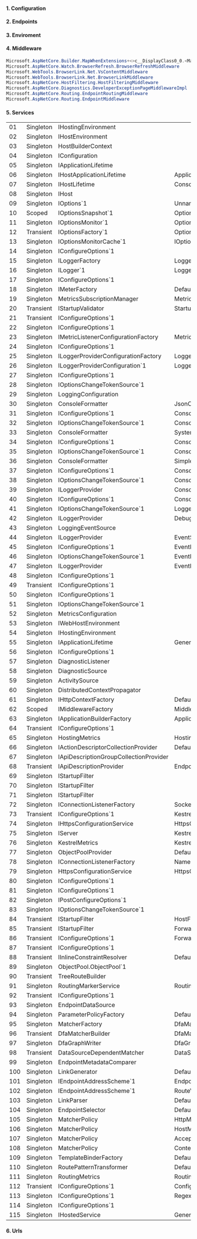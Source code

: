 #### 1. Configuration
#### 2. Endpoints
#### 3. Enviroment
#### 4. Middleware
```csharp
Microsoft.AspNetCore.Builder.MapWhenExtensions+<>c__DisplayClass0_0.<MapWhen>b__0
Microsoft.AspNetCore.Watch.BrowserRefresh.BrowserRefreshMiddleware
Microsoft.WebTools.BrowserLink.Net.VsContentMiddleware
Microsoft.WebTools.BrowserLink.Net.BrowserLinkMiddleware
Microsoft.AspNetCore.HostFiltering.HostFilteringMiddleware
Microsoft.AspNetCore.Diagnostics.DeveloperExceptionPageMiddlewareImpl
Microsoft.AspNetCore.Routing.EndpointRoutingMiddleware
Microsoft.AspNetCore.Routing.EndpointMiddleware
```

#### 5. Services
|  |          |                         |                        |
|--|----------|-------------------------|------------------------|
|01|Singleton |IHostingEnvironment      |                        |
|02|Singleton |IHostEnvironment         |                        |
|03|Singleton |HostBuilderContext       |                        |
|04|Singleton |IConfiguration           |                        |
|05|Singleton |IApplicationLifetime     |                        |
|06|Singleton |IHostApplicationLifetime |ApplicationLifetime     |
|07|Singleton |IHostLifetime            |ConsoleLifetime         |
|08|Singleton |IHost                    |                        |
|09|Singleton |IOptions`1               |UnnamedOptionsManager`1 |
|10|Scoped    |IOptionsSnapshot`1       |OptionsManager`1        |
|11|Singleton |IOptionsMonitor`1        |OptionsMonitor`1        |
|12|Transient |IOptionsFactory`1        |OptionsFactory`1        |
|13|Singleton |IOptionsMonitorCache`1   |IOptionsMonitorCache`1  |
|14|Singleton |IConfigureOptions`1      |                        |
|15|Singleton |ILoggerFactory           |LoggerFactory           |
|16|Singleton |ILogger`1                |Logger`1                |
|17|Singleton |IConfigureOptions`1      |                        |
|18|Singleton |IMeterFactory            |DefaultMeterFactory     |
|19|Singleton |MetricsSubscriptionManager |MetricsSubscriptionManager|
|20|Transient |IStartupValidator          |StartupValidator          |
|21|Transient |IConfigureOptions`1        |                          |
|22|Singleton |IConfigureOptions`1        |                          |
|23|Singleton |IMetricListenerConfigurationFactory |MetricListenerConfigurationFactory |
|24|Singleton |IConfigureOptions`1                 |                                   |
|25|Singleton |ILoggerProviderConfigurationFactory |LoggerProviderConfigurationFactory |
|26|Singleton |ILoggerProviderConfiguration`1      |LoggerProviderConfiguration`1      |
|27|Singleton |IConfigureOptions`1                 |                                   |
|28|Singleton |IOptionsChangeTokenSource`1         |                                   |
|29|Singleton |LoggingConfiguration                |                                   |
|30|Singleton |ConsoleFormatter                    |JsonConsoleFormatter               |
|31|Singleton |IConfigureOptions`1                 |ConsoleFormatterConfigureOptions   |
|32|Singleton |IOptionsChangeTokenSource`1         |ConsoleLoggerFormatterOptionsChangeTokenSource`2 |
|33|Singleton |ConsoleFormatter                    |SystemdConsoleFormatter                          |
|34|Singleton |IConfigureOptions`1                 |ConsoleFormatterConfigureOptions                 |
|35|Singleton |IOptionsChangeTokenSource`1         |ConsoleLoggerFormatterOptionsChangeTokenSource`2 |
|36|Singleton |ConsoleFormatter                    |SimpleConsoleFormatter                           |
|37|Singleton |IConfigureOptions`1                 |ConsoleFormatterConfigureOptions                 |
|38|Singleton |IOptionsChangeTokenSource`1         |ConsoleLoggerFormatterOptionsChangeTokenSource`2 |
|39|Singleton |ILoggerProvider                     |ConsoleLoggerProvider                            |
|40|Singleton |IConfigureOptions`1                 |ConsoleLoggerConfigureOptions                    |
|41|Singleton |IOptionsChangeTokenSource`1         |LoggerProviderOptionsChangeTokenSource`2         |
|42|Singleton |ILoggerProvider                     |DebugLoggerProvider                              |
|43|Singleton |LoggingEventSource                  |                                                 |
|44|Singleton |ILoggerProvider                     |EventSourceLoggerProvider                        |
|45|Singleton |IConfigureOptions`1                 |EventLogFiltersConfigureOptions                  |
|46|Singleton |IOptionsChangeTokenSource`1         |EventLogFiltersConfigureOptionsChangeSource      |
|47|Singleton |ILoggerProvider                     |EventLogLoggerProvider                           |
|48|Singleton |IConfigureOptions`1                 |                                                 |
|49|Transient |IConfigureOptions`1                 |                                                 |
|50|Singleton |IConfigureOptions`1                 |                                                 |
|51|Singleton |IOptionsChangeTokenSource`1         |                                                 |
|52|Singleton |MetricsConfiguration                |                                                 |
|53|Singleton |IWebHostEnvironment                 |                                                 |
|54|Singleton |IHostingEnvironment                 |                                                 |
|55|Singleton |IApplicationLifetime                |GenericWebHostApplicationLifetime                |
|56|Singleton |IConfigureOptions`1                 |                                                 |
|57|Singleton |DiagnosticListener                  |                                                 |
|58|Singleton |DiagnosticSource                    |                                                 |
|59|Singleton |ActivitySource                      |                                                 |
|60|Singleton |DistributedContextPropagator        |                                                 |
|61|Singleton |IHttpContextFactory                 |DefaultHttpContextFactory                        |
|62|Scoped    |IMiddlewareFactory                  |MiddlewareFactory                                |
|63|Singleton |IApplicationBuilderFactory          |ApplicationBuilderFactory                        |
|64|Transient |IConfigureOptions`1                 |                                                 |
|65|Singleton |HostingMetrics                      |HostingMetrics                                   |
|66|Singleton |IActionDescriptorCollectionProvider |DefaultActionDescriptorCollectionProvider        |
|67|Singleton |IApiDescriptionGroupCollectionProvider|                                               |
|68|Transient |IApiDescriptionProvider             |EndpointMetadataApiDescriptionProvider           |
|69|Singleton |IStartupFilter                      |                                                 |
|70|Singleton |IStartupFilter                      |                                                 |
|71|Singleton |IStartupFilter                      |                                                 |
|72|Singleton |IConnectionListenerFactory          |SocketTransportFactory                           |
|73|Transient |IConfigureOptions`1                 |KestrelServerOptionsSetup                        |
|74|Singleton |IHttpsConfigurationService          |HttpsConfigurationService                        |
|75|Singleton |IServer                             |KestrelServerImpl                                |
|76|Singleton |KestrelMetrics                      |KestrelMetrics                                   |
|77|Singleton |ObjectPoolProvider                  |DefaultObjectPoolProvider                        |
|78|Singleton |IConnectionListenerFactory          |NamedPipeTransportFactory                        |
|79|Singleton |HttpsConfigurationService           |HttpsConfigurationService                        |
|80|Singleton |IConfigureOptions`1                 |                                                 |
|81|Singleton |IConfigureOptions`1                 |                                                 |
|82|Singleton |IPostConfigureOptions`1             |                                                 |
|83|Singleton |IOptionsChangeTokenSource`1         |                                                 |
|84|Transient |IStartupFilter                      |HostFilteringStartupFilter                       |
|85|Transient |IStartupFilter                      |ForwardedHeadersStartupFilter                    |
|86|Transient |IConfigureOptions`1                 |ForwardedHeadersOptionsSetup                     |
|87|Transient |IConfigureOptions`1                 |                                                 |
|88|Transient |IInlineConstraintResolver           |DefaultInlineConstraintResolver                  |
|89|Singleton |ObjectPool.ObjectPool`1             |                                                 |
|90|Transient |TreeRouteBuilder                    |                                                 |
|91|Singleton |RoutingMarkerService                |RoutingMarkerService                             |
|92|Transient |IConfigureOptions`1                 |                                                 |
|93|Singleton |EndpointDataSource                  |                                                 |
|94|Singleton |ParameterPolicyFactory              |DefaultParameterPolicyFactory                    |
|95|Singleton |MatcherFactory                      |DfaMatcherFactory                                |
|96|Transient |DfaMatcherBuilder                   |DfaMatcherBuilder                                |
|97|Singleton |DfaGraphWriter                      |DfaGraphWriter                                   |
|98|Transient |DataSourceDependentMatcher          |DataSourceDependentMatcher                       |
|99|Singleton |EndpointMetadataComparer            |                                                 |
|100|Singleton|LinkGenerator                       |DefaultLinkGenerator                             |
|101|Singleton|IEndpointAddressScheme`1            |EndpointNameAddressScheme                        |
|102|Singleton|IEndpointAddressScheme`1            |RouteValuesAddressScheme                         |
|103|Singleton|LinkParser                          |DefaultLinkParser                                |
|104|Singleton|EndpointSelector                    |DefaultEndpointSelector                          |
|105|Singleton|MatcherPolicy                       |HttpMethodMatcherPolicy                          |
|106|Singleton|MatcherPolicy                       |HostMatcherPolicy                                |
|107|Singleton|MatcherPolicy                       |AcceptsMatcherPolicy                             |
|108|Singleton|MatcherPolicy                       |ContentEncodingNegotiationMatcherPolicy          |
|109|Singleton|TemplateBinderFactory               |DefaultTemplateBinderFactory                     |
|110|Singleton|RoutePatternTransformer             |DefaultRoutePatternTransformer                   |
|111|Singleton|RoutingMetrics                      |RoutingMetrics                                   |
|112|Transient|IConfigureOptions`1                 |ConfigureRouteHandlerOptions                     |
|113|Singleton|IConfigureOptions`1                 |RegexInlineRouteConstraintSetup                  |
|114|Singleton|IConfigureOptions`1                 |                                                 |
|115|Singleton|IHostedService                      |GenericWebHostService                            |

#### 6. Urls
